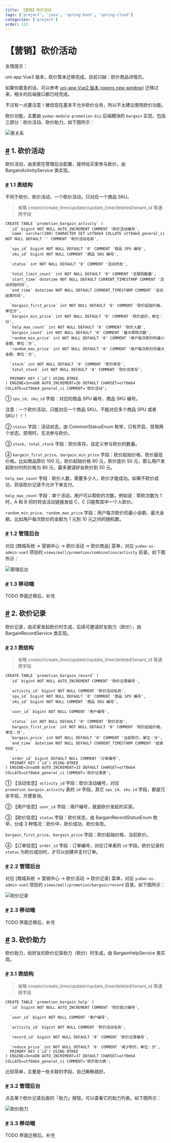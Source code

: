 ```yaml
---
title: 【营销】砍价活动
tags: ['project', 'java', 'spring-boot', 'spring-cloud']
categories: ['project']
order: 122
---
```

# 【营销】砍价活动

友情提示：

 uni-app Vue3 版本，砍价暂未迁移完成，目前只缺：砍价商品详情页。

 如果你着急的话，可以参考 [uni-app Vue2 版本  (opens new window)](https://gitee.com/yudaocode/yudao-mall-uniapp/tree/master-vue2/) 迁移过来，相关的后端接口都已经完成。

 不过有一点要注意！微信现在基本不允许砍价业务，所以不太建议使用砍价功能。

 砍价功能，主要由 `yudao-module-promotion-biz` 后端模块的 `bargain` 实现，包括三部分：砍价活动、砍价助力。如下图所示：

 ![表关系](https://cloud.iocoder.cn/img/%E5%95%86%E5%9F%8E%E6%89%8B%E5%86%8C/%E7%A0%8D%E4%BB%B7%E6%B4%BB%E5%8A%A8/%E8%A1%A8%E5%85%B3%E7%B3%BB.png)

 ## [#](#_1-砍价活动) 1. 砍价活动

 砍价活动，由卖家在管理后台配置，提供给买家参与砍价，由 BargainActivityService 类实现。

 ### [#](#_1-1-表结构) 1.1 表结构

 不同于砍价、砍价活动，一个砍价活动，只对应一个商品 SKU。

 
> 省略 creator/create\_time/updater/update\_time/deleted/tenant\_id 等通用字段

 
```
CREATE TABLE `promotion_bargain_activity` (
  `id` bigint NOT NULL AUTO_INCREMENT COMMENT '砍价活动编号',
  `name` varchar(200) CHARACTER SET utf8mb4 COLLATE utf8mb4_general_ci NOT NULL DEFAULT '' COMMENT '砍价活动名称',
  
  `spu_id` bigint NOT NULL DEFAULT '0' COMMENT '商品 SPU 编号',
  `sku_id` bigint NOT NULL COMMENT '商品 SKU 编号',
  
  `status` int NOT NULL DEFAULT '0' COMMENT '活动状态',
  
  `total_limit_count` int NOT NULL DEFAULT '0' COMMENT '总限购数量',
  `start_time` datetime NOT NULL DEFAULT CURRENT_TIMESTAMP COMMENT '活动开始时间',
  `end_time` datetime NOT NULL DEFAULT CURRENT_TIMESTAMP COMMENT '活动结束时间',

  `bargain_first_price` int NOT NULL DEFAULT '0' COMMENT '砍价起始价格，单位分',
  `bargain_min_price` int NOT NULL DEFAULT '0' COMMENT '砍价底价，单位：分',
  `help_max_count` int NOT NULL DEFAULT '0' COMMENT '砍价人数',
  `bargain_count` int NOT NULL DEFAULT '0' COMMENT '最大帮砍次数',
  `random_min_price` int NOT NULL DEFAULT '0' COMMENT '用户每次砍价的最小金额，单位：分',
  `random_max_price` int NOT NULL DEFAULT '0' COMMENT '用户每次砍价的最大金额，单位：分',

  `stock` int NOT NULL DEFAULT '0' COMMENT '砍价库存',
  `total_stock` int NOT NULL DEFAULT '0' COMMENT '砍价总库存',

  PRIMARY KEY (`id`) USING BTREE
) ENGINE=InnoDB AUTO_INCREMENT=26 DEFAULT CHARSET=utf8mb4 COLLATE=utf8mb4_general_ci COMMENT='砍价活动';

```
① `spu_id`、`sku_id` 字段：对应的商品 SPU 编号、商品 SKU 编号。

 注意：一个砍价活动，只能对应一个商品 SKU，不能对应多个商品 SPU 或者 SKU！！！

 ② `status` 字段：活动状态，由 CommonStatusEnum 枚举，只有开启、禁用两个状态。禁用时，无法参与砍价。

 ③ `stock`、`total_stock` 字段：砍价库存，自定义参与砍价的数量。

 ④ `bargain_first_price`、`bargain_min_price` 字段：砍价起始价格、砍价最低价格。比如商品原价 100 元，砍价起始价格 80 元，砍价底价 50 元，那么用户发起砍价时的价格为 80 元，最多邀请好友砍价到 50 元。

 `help_max_count` 字段：砍价人数，需要多少人，砍价才能成功。如果不砍价成功，则该砍价记录不允许下单支付。

 `help_max_count` 字段：单个活动，用户可以帮砍的次数。例如说：帮砍次数为 1 时，A 和 B 同时将该活动链接发给 C，C 只能帮其中一个人砍价。

 `random_min_price`、`random_max_price` 字段：用户每次砍价的最小金额、最大金额。比如用户每次砍价的金额为 1 元到 10 元之间的随机数。

 ### [#](#_1-2-管理后台) 1.2 管理后台

 对应 [商城系统 -> 营销中心 -> 砍价活动 -> 砍价商品] 菜单，对应 `yudao-ui-admin-vue3` 项目的 `views/mall/promotion/combination/activity` 目录。如下图所示：

 ![管理后台](https://cloud.iocoder.cn/img/%E5%95%86%E5%9F%8E%E6%89%8B%E5%86%8C/%E7%A0%8D%E4%BB%B7%E6%B4%BB%E5%8A%A8/%E7%A0%8D%E4%BB%B7%E6%B4%BB%E5%8A%A8-%E7%AE%A1%E7%90%86%E5%90%8E%E5%8F%B0.png)

 ### [#](#_1-3-移动端) 1.3 移动端

 TODO 界面迁移后，补充

 ## [#](#_2-砍价记录) 2. 砍价记录

 砍价记录，由买家发起砍价时生成，后续可邀请好友助力（砍价），由 BargainRecordService 类实现。

 ### [#](#_2-1-表结构) 2.1 表结构

 
> 省略 creator/create\_time/updater/update\_time/deleted/tenant\_id 等通用字段

 
```
CREATE TABLE `promotion_bargain_record` (
  `id` bigint NOT NULL AUTO_INCREMENT COMMENT '砍价记录编号',

  `activity_id` bigint NOT NULL COMMENT '砍价活动名称',  
  `spu_id` bigint NOT NULL DEFAULT '0' COMMENT '商品 SPU 编号',
  `sku_id` bigint NOT NULL COMMENT '商品 SKU 编号',
  
  `user_id` bigint NOT NULL COMMENT '用户编号',

  `status` int NOT NULL DEFAULT '0' COMMENT '砍价状态',
  `bargain_first_price` int NOT NULL DEFAULT '0' COMMENT '砍价起始价格，单位：分',
  `bargain_price` int NOT NULL DEFAULT '0' COMMENT '当前砍价，单位：分',
  `end_time` datetime NOT NULL DEFAULT CURRENT_TIMESTAMP COMMENT '结束时间',

  `order_id` bigint DEFAULT NULL COMMENT '订单编号',
  PRIMARY KEY (`id`) USING BTREE
) ENGINE=InnoDB AUTO_INCREMENT=33 DEFAULT CHARSET=utf8mb4 COLLATE=utf8mb4_general_ci COMMENT='砍价记录表';

```
① 【活动信息】`activity_id` 字段：砍价活动编号，对应 `promotion_bargain_activity` 表的 `id` 字段。其它 `spu_id`、`sku_id` 字段，都是冗余字段，方便查询。

 ② 【用户信息】`user_id` 字段：用户编号，就是砍价发起的买家。

 ③ 【砍价信息】`status` 字段：砍价状态，由 BargainRecordStatusEnum 枚举，分成 3 种情况：砍价中、砍价成功、砍价失败。

 `bargain_first_price`、`bargain_price` 字段：砍价起始价格、当前砍价。

 ④ 【订单信息】`order_id` 字段：订单编号，对应订单表的 `id` 字段。砍价记录的 `status` 为砍价成功时，才可以创建并支付订单。

 ### [#](#_2-2-管理后台) 2.2 管理后台

 对应 [商城系统 -> 营销中心 -> 砍价活动 -> 砍价记录] 菜单，对应 `yudao-ui-admin-vue3` 项目的 `views/mall/promotion/bargain/record` 目录。如下图所示：

 ![砍价记录](https://cloud.iocoder.cn/img/%E5%95%86%E5%9F%8E%E6%89%8B%E5%86%8C/%E7%A0%8D%E4%BB%B7%E6%B4%BB%E5%8A%A8/%E7%A0%8D%E4%BB%B7%E8%AE%B0%E5%BD%95-%E7%AE%A1%E7%90%86%E5%90%8E%E5%8F%B0.png)

 ### [#](#_2-3-移动端) 2.3 移动端

 TODO 界面迁移后，补充

 ## [#](#_3-砍价助力) 3. 砍价助力

 砍价助力，给好友的砍价记录助力（砍价）时生成，由 BargainHelpService 类实现。

 ### [#](#_3-1-表结构) 3.1 表结构

 
> 省略 creator/create\_time/updater/update\_time/deleted/tenant\_id 等通用字段

 
```
CREATE TABLE `promotion_bargain_help` (
  `id` bigint NOT NULL AUTO_INCREMENT COMMENT '砍价助力编号',
  
  `user_id` bigint NOT NULL COMMENT '用户编号',
  
  `activity_id` bigint NOT NULL COMMENT '砍价活动名称',
  
  `record_id` bigint NOT NULL DEFAULT '0' COMMENT '砍价记录编号',
  
  `reduce_price` int NOT NULL DEFAULT '0' COMMENT '减少砍价，单位：分',
  PRIMARY KEY (`id`) USING BTREE
) ENGINE=InnoDB AUTO_INCREMENT=37 DEFAULT CHARSET=utf8mb4 COLLATE=utf8mb4_general_ci COMMENT='砍价助力表';

```
比较简单，主要是一些关联的字段，自己瞅瞅就好。

 ### [#](#_3-2-管理后台) 3.2 管理后台

 点击某个砍价记录后面的「助力」按钮，可以查看它的助力列表。如下图所示：

 ![砍价助力](https://cloud.iocoder.cn/img/%E5%95%86%E5%9F%8E%E6%89%8B%E5%86%8C/%E7%A0%8D%E4%BB%B7%E6%B4%BB%E5%8A%A8/%E7%A0%8D%E4%BB%B7%E5%8A%A9%E5%8A%9B-%E7%AE%A1%E7%90%86%E5%90%8E%E5%8F%B0.png)

 ### [#](#_3-3-移动端) 3.3 移动端

 TODO 界面迁移后，补充

